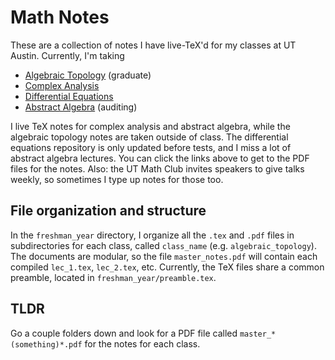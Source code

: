 # Math Notes
These are a collection of notes I have live-TeX'd for my classes at UT Austin. Currently, I'm taking

  - [Algebraic Topology](https://github.com/simonxiang1/math_notes/blob/master/freshman_year/algebraic_topology/master_notes.pdf) (graduate)
  - [Complex Analysis](https://simonxiang.xyz/math/complex_analysis_notes.pdf)
  - [Differential Equations](https://simonxiang.xyz/math/abstract_algebra_notes.pdf)
  - [Abstract Algebra](https://github.com/simonxiang1/math_notes/blob/master/freshman_year/abstract_algebra/master_notes.pdf) (auditing)
  
I live TeX notes for complex analysis and abstract algebra, while the algebraic topology notes are taken outside of class. The differential equations repository is only updated before tests, and I miss a lot of abstract algebra lectures. You can click the links above to get to the PDF files for the notes. Also: the UT Math Club invites speakers to give talks weekly, so sometimes I type up notes for those too.

## File organization and structure
In the `freshman_year` directory, I organize all the `.tex` and `.pdf` files in subdirectories for each class, called `class_name` (e.g. `algebraic_topology`). The documents are modular, so the file `master_notes.pdf` will contain each compiled `lec_1.tex`, `lec_2.tex`, etc. Currently, the TeX files share a common preamble, located in `freshman_year/preamble.tex`. 

## TLDR
Go a couple folders down and look for a PDF file called `master_*(something)*.pdf` for the notes for each class.
